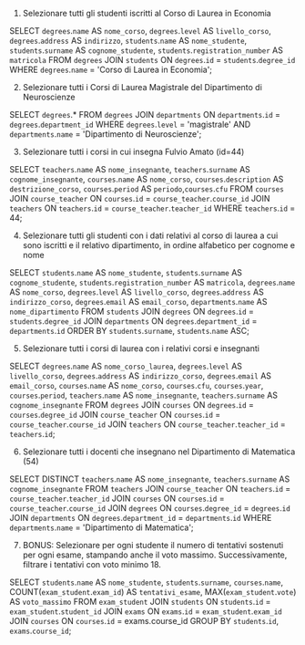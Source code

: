 1. Selezionare tutti gli studenti iscritti al Corso di Laurea in Economia

SELECT `degrees`.`name` AS `nome_corso`, `degrees`.`level` AS `livello_corso`, `degrees`.`address` AS `indirizzo`, `students`.`name` AS `nome_studente`, `students`.`surname` AS `cognome_studente`, `students`.`registration_number` AS `matricola`
FROM `degrees`
JOIN `students` 
ON `degrees`.`id` = `students`.`degree_id`
WHERE `degrees`.`name` = 'Corso di Laurea in Economia';

2. Selezionare tutti i Corsi di Laurea Magistrale del Dipartimento di
Neuroscienze

SELECT `degrees`.*
FROM `degrees`
JOIN `departments`
ON `departments`.`id` = `degrees`.`department_id`
WHERE `degrees`.`level` = 'magistrale'
AND `departments`.`name` = 'Dipartimento di Neuroscienze';

3. Selezionare tutti i corsi in cui insegna Fulvio Amato (id=44)

SELECT `teachers`.`name` AS `nome_insegnante`, `teachers`.`surname` AS `cognome_insegnante`, `courses`.`name` AS `nome_corso`, `courses`.`description` AS `destrizione_corso`, `courses`.`period` AS `periodo`,`courses`.`cfu`
FROM `courses`
JOIN `course_teacher`
ON `courses`.`id` = `course_teacher`.`course_id`
JOIN `teachers` ON `teachers`.`id` = `course_teacher`.`teacher_id`
WHERE `teachers`.`id` = 44;

4. Selezionare tutti gli studenti con i dati relativi al corso di laurea a cui
sono iscritti e il relativo dipartimento, in ordine alfabetico per cognome e
nome

SELECT `students`.`name` AS `nome_studente`, `students`.`surname` AS `cognome_studente`, `students`.`registration_number` AS `matricola`, `degrees`.`name` AS `nome_corso`, `degrees`.`level` AS `livello_corso`, `degrees`.`address` AS `indirizzo_corso`, `degrees`.`email` AS `email_corso`, `departments`.`name` AS `nome_dipartimento`
FROM `students`
JOIN `degrees` ON `degrees`.`id` = `students`.`degree_id`
JOIN `departments` ON `degrees`.`department_id` = `departments`.`id`
ORDER BY `students`.`surname`, `students`.`name` ASC;

5. Selezionare tutti i corsi di laurea con i relativi corsi e insegnanti

SELECT `degrees`.`name` AS `nome_corso_laurea`, `degrees`.`level` AS `livello_corso`, `degrees`.`address` AS `indirizzo_corso`, `degrees`.`email` AS `email_corso`, `courses`.`name` AS `nome_corso`, `courses`.`cfu`, `courses`.`year`, `courses`.`period`, `teachers`.`name` AS `nome_insegnante`, `teachers`.`surname` AS `cognome_insegnante`
FROM `degrees`
JOIN `courses` ON `degrees`.`id` = `courses`.`degree_id`
JOIN `course_teacher` ON `courses`.`id` = `course_teacher`.`course_id`
JOIN `teachers` ON `course_teacher`.`teacher_id` = `teachers`.`id`;

6. Selezionare tutti i docenti che insegnano nel Dipartimento di
Matematica (54)

SELECT DISTINCT `teachers`.`name` AS `nome_insegnante`, `teachers`.`surname` AS `cognome_insegnante`
FROM `teachers`
JOIN `course_teacher` ON `teachers`.`id` = `course_teacher`.`teacher_id`
JOIN `courses` ON `courses`.`id` = `course_teacher`.`course_id`
JOIN `degrees` ON `courses`.`degree_id` = `degrees`.`id`
JOIN `departments` ON `degrees`.`department_id` = `departments`.`id`
WHERE `departments`.`name` = 'Dipartimento di Matematica';

7. BONUS: Selezionare per ogni studente il numero di tentativi sostenuti
per ogni esame, stampando anche il voto massimo. Successivamente,
filtrare i tentativi con voto minimo 18.

SELECT `students`.`name` AS `nome_studente`, `students`.`surname`, `courses`.`name`, COUNT(`exam_student`.`exam_id`) AS `tentativi_esame`, MAX(`exam_student`.`vote`) AS `voto_massimo`
FROM `exam_student` 
JOIN `students` ON `students`.`id` = `exam_student`.`student_id`
JOIN `exams` ON `exams`.`id` = `exam_student`.`exam_id`
JOIN `courses` ON `courses`.`id` = exams.course_id
GROUP BY `students`.`id`, `exams`.`course_id`;